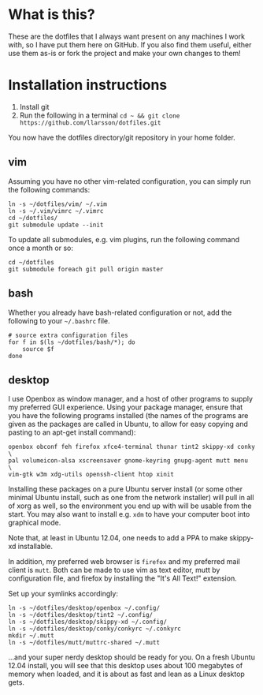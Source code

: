 # What is this?
These are the dotfiles that I always want present on any machines I work with, so I have put them here on GitHub. If you also find them useful, either use them as-is or fork the project and make your own changes to them!

# Installation instructions

1. Install git
2. Run the following in a terminal `cd ~ && git clone https://github.com/llarsson/dotfiles.git`

You now have the dotfiles directory/git repository in your home folder.

## vim

Assuming you have no other vim-related configuration, you can simply run the following commands:

    ln -s ~/dotfiles/vim/ ~/.vim
    ln -s ~/.vim/vimrc ~/.vimrc
    cd ~/dotfiles/
    git submodule update --init

To update all submodules, e.g. vim plugins, run the following command once a month or so:

    cd ~/dotfiles
    git submodule foreach git pull origin master

## bash

Whether you already have bash-related configuration or not, add the following to your `~/.bashrc` file.

    # source extra configuration files
    for f in $(ls ~/dotfiles/bash/*); do
        source $f
    done

## desktop

I use Openbox as window manager, and a host of other programs to supply my preferred GUI experience. Using your package manager, ensure that you have the following programs installed (the names of the programs are given as the packages are called in Ubuntu, to allow for easy copying and pasting to an apt-get install command):

    openbox obconf feh firefox xfce4-terminal thunar tint2 skippy-xd conky \
    pal volumeicon-alsa xscreensaver gnome-keyring gnupg-agent mutt menu   \
    vim-gtk w3m xdg-utils openssh-client htop xinit

Installing these packages on a pure Ubuntu server install (or some other minimal Ubuntu install, such as one from the network installer) will pull in all of xorg as well, so the environment you end up with will be usable from the start. You may also want to install e.g. `xdm` to have your computer boot into graphical mode.

Note that, at least in Ubuntu 12.04, one needs to add a PPA to make skippy-xd installable.

In addition, my preferred web browser is `firefox` and my preferred mail client is `mutt`. Both can be made to use vim as text editor, mutt by configuration file, and firefox by installing the "It's All Text!" extension.

Set up your symlinks accordingly:

    ln -s ~/dotfiles/desktop/openbox ~/.config/
    ln -s ~/dotfiles/desktop/tint2 ~/.config/
    ln -s ~/dotfiles/desktop/skippy-xd ~/.config/
    ln -s ~/dotfiles/desktop/conky/conkyrc ~/.conkyrc
    mkdir ~/.mutt
    ln -s ~/dotfiles/mutt/muttrc-shared ~/.mutt

...and your super nerdy desktop should be ready for you. On a fresh Ubuntu 12.04 install, you will see that this desktop uses about 100 megabytes of memory when loaded, and it is about as fast and lean as a Linux desktop gets.

